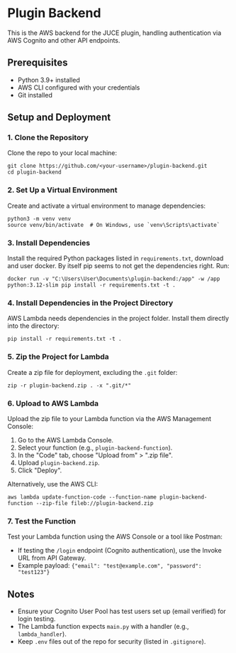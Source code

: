 # Plugin Backend 
 
This is the AWS backend for the JUCE plugin, handling authentication via AWS Cognito and other API endpoints. 
 
## Prerequisites 
 
- Python 3.9+ installed 
- AWS CLI configured with your credentials 
- Git installed 
 
## Setup and Deployment 
 
### 1. Clone the Repository 
 
Clone the repo to your local machine: 
 
``` 
git clone https://github.com/<your-username>/plugin-backend.git 
cd plugin-backend 
``` 
 
### 2. Set Up a Virtual Environment 
 
Create and activate a virtual environment to manage dependencies: 
 
``` 
python3 -m venv venv 
source venv/bin/activate  # On Windows, use `venv\Scripts\activate` 
``` 
 
### 3. Install Dependencies 
 
Install the required Python packages listed in `requirements.txt`, download and user docker. By itself pip seems to not get the dependencies right. Run: 
 
``` 
docker run -v "C:\Users\User\Documents\plugin-backend:/app" -w /app python:3.12-slim pip install -r requirements.txt -t .
``` 
 
### 4. Install Dependencies in the Project Directory 
 
AWS Lambda needs dependencies in the project folder. Install them directly into the directory: 
 
``` 
pip install -r requirements.txt -t . 
``` 
 
### 5. Zip the Project for Lambda 
 
Create a zip file for deployment, excluding the `.git` folder: 
 
``` 
zip -r plugin-backend.zip . -x ".git/*" 
``` 
 
### 6. Upload to AWS Lambda 
 
Upload the zip file to your Lambda function via the AWS Management Console: 
 
1. Go to the AWS Lambda Console. 
2. Select your function (e.g., `plugin-backend-function`). 
3. In the "Code" tab, choose "Upload from" > ".zip file". 
4. Upload `plugin-backend.zip`. 
5. Click "Deploy". 
 
Alternatively, use the AWS CLI: 
 
``` 
aws lambda update-function-code --function-name plugin-backend-function --zip-file fileb://plugin-backend.zip 
``` 
 
### 7. Test the Function 
 
Test your Lambda function using the AWS Console or a tool like Postman: 
 
- If testing the `/login` endpoint (Cognito authentication), use the Invoke URL from API Gateway. 
- Example payload: `{"email": "test@example.com", "password": "test123"}` 
 
## Notes 
 
- Ensure your Cognito User Pool has test users set up (email verified) for login testing. 
- The Lambda function expects `main.py` with a handler (e.g., `lambda_handler`). 
- Keep `.env` files out of the repo for security (listed in `.gitignore`). 
